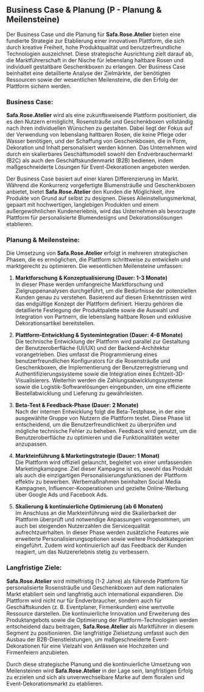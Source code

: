## Business Case & Planung (P - Planung & Meilensteine)

Der Business Case und die Planung für **Safa.Rose.Atelier** bieten eine fundierte Strategie zur Etablierung einer innovativen Plattform, die sich durch kreative Freiheit, hohe Produktqualität und benutzerfreundliche Technologien auszeichnet. Diese strategische Ausrichtung zielt darauf ab, die Marktführerschaft in der Nische für lebenslang haltbare Rosen und individuell gestaltbare Geschenkboxen zu erlangen. Der Business Case beinhaltet eine detaillierte Analyse der Zielmärkte, der benötigten Ressourcen sowie der wesentlichen Meilensteine, die den Erfolg der Plattform sichern werden.

### Business Case:
**Safa.Rose.Atelier** wird als eine zukunftsweisende Plattform positioniert, die es den Nutzern ermöglicht, Rosensträuße und Geschenkboxen vollständig nach ihren individuellen Wünschen zu gestalten. Dabei liegt der Fokus auf der Verwendung von lebenslang haltbaren Rosen, die keine Pflege oder Wasser benötigen, und der Schaffung von Geschenkboxen, die in Form, Dekoration und Inhalt personalisiert werden können. Das Unternehmen wird durch ein skalierbares Geschäftsmodell sowohl den Endverbrauchermarkt (B2C) als auch den Geschäftskundenmarkt (B2B) bedienen, indem maßgeschneiderte Lösungen für Event-Dekorationen angeboten werden.

Der Business Case basiert auf einer klaren Differenzierung im Markt. Während die Konkurrenz vorgefertigte Blumensträuße und Geschenkboxen anbietet, bietet **Safa.Rose.Atelier** den Kunden die Möglichkeit, ihre Produkte von Grund auf selbst zu designen. Dieses Alleinstellungsmerkmal, gepaart mit hochwertigen, langlebigen Produkten und einem außergewöhnlichen Kundenerlebnis, wird das Unternehmen als bevorzugte Plattform für personalisierte Blumendesigns und Dekorationslösungen etablieren.

### Planung & Meilensteine:
Die Umsetzung von **Safa.Rose.Atelier** erfolgt in mehreren strategischen Phasen, die es ermöglichen, die Plattform schrittweise zu entwickeln und marktgerecht zu optimieren. Die wesentlichen Meilensteine umfassen:

1. **Marktforschung & Konzeptualisierung (Dauer: 1-3 Monate)**  
   In dieser Phase werden umfangreiche Marktforschung und Zielgruppenanalysen durchgeführt, um die Bedürfnisse der potenziellen Kunden genau zu verstehen. Basierend auf diesen Erkenntnissen wird das endgültige Konzept der Plattform definiert. Hierzu gehören die detaillierte Festlegung der Produktpalette sowie die Auswahl und Integration von Partnern, die lebenslang haltbare Rosen und exklusive Dekorationsartikel bereitstellen.

2. **Plattform-Entwicklung & Systemintegration (Dauer: 4-6 Monate)**  
   Die technische Entwicklung der Plattform wird parallel zur Gestaltung der Benutzeroberfläche (UI/UX) und der Backend-Architektur vorangetrieben. Dies umfasst die Programmierung eines benutzerfreundlichen Konfigurators für die Rosensträuße und Geschenkboxen, die Implementierung der Benutzerregistrierung und Authentifizierungssysteme sowie die Integration eines Echtzeit-3D-Visualisierers. Weiterhin werden die Zahlungsabwicklungssysteme sowie die Logistik-Softwarelösungen eingebunden, um eine effiziente Bestellabwicklung und Lieferung zu gewährleisten.

3. **Beta-Test & Feedback-Phase (Dauer: 2 Monate)**  
   Nach der internen Entwicklung folgt die Beta-Testphase, in der eine ausgewählte Gruppe von Nutzern die Plattform testet. Diese Phase ist entscheidend, um die Benutzerfreundlichkeit zu überprüfen und mögliche technische Fehler zu beheben. Feedback wird genutzt, um die Benutzeroberfläche zu optimieren und die Funktionalitäten weiter anzupassen.

4. **Markteinführung & Marketingstrategie (Dauer: 1 Monat)**  
   Die Plattform wird offiziell gelauncht, begleitet von einer umfassenden Marketingkampagne. Ziel dieser Kampagne ist es, sowohl das Produkt als auch die einzigartigen Personalisierungsfunktionen der Plattform effektiv zu bewerben. Werbemaßnahmen beinhalten Social Media Kampagnen, Influencer-Kooperationen und gezielte Online-Werbung über Google Ads und Facebook Ads.

5. **Skalierung & kontinuierliche Optimierung (ab 6 Monaten)**  
   Im Anschluss an die Markteinführung wird die Skalierbarkeit der Plattform überprüft und notwendige Anpassungen vorgenommen, um auch bei steigenden Nutzerzahlen die Servicequalität aufrechtzuerhalten. In dieser Phase werden zusätzliche Features wie erweiterte Personalisierungsoptionen sowie weitere Produktkategorien eingeführt. Zudem wird kontinuierlich auf das Feedback der Kunden reagiert, um das Nutzererlebnis stetig zu verbessern.

### Langfristige Ziele:
**Safa.Rose.Atelier** wird mittelfristig (1-2 Jahre) als führende Plattform für personalisierte Rosensträuße und Geschenkboxen auf dem nationalen Markt etabliert sein und langfristig auch international expandieren. Die Plattform wird nicht nur für Endverbraucher, sondern auch für Geschäftskunden (z. B. Eventplaner, Firmenkunden) eine wertvolle Ressource darstellen. Die kontinuierliche Innovation und Erweiterung des Produktangebots sowie die Optimierung der Plattform-Technologien werden entscheidend dazu beitragen, **Safa.Rose.Atelier** als Marktführer in diesem Segment zu positionieren. Die langfristige Zielsetzung umfasst auch den Ausbau der B2B-Dienstleistungen, um maßgeschneiderte Event-Dekorationen für eine Vielzahl von Anlässen wie Hochzeiten und Firmenfeiern anzubieten. 

Durch diese strategische Planung und die kontinuierliche Umsetzung von Meilensteinen wird **Safa.Rose.Atelier** in der Lage sein, langfristigen Erfolg zu erzielen und sich als unverwechselbare Marke auf dem floralen und Event-Dekorationsmarkt zu etablieren.

